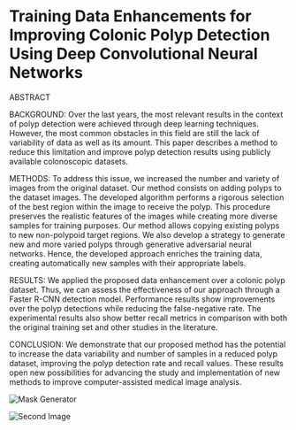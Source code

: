 # Training Data Enhancements for Improving Colonic Polyp Detection Using Deep Convolutional Neural Networks

ABSTRACT

BACKGROUND: Over the last years, the most relevant results in the context of polyp detection were achieved through deep learning techniques. However, the most common obstacles in this field are still the lack of variability of data as well as its amount. This paper describes a method to reduce this limitation and improve polyp detection results using publicly available colonoscopic datasets.

METHODS: To address this issue, we increased the number and variety of images from the original dataset. Our method consists on adding polyps to the dataset images. The developed algorithm performs a rigorous selection of the best region within the image to receive the polyp. This procedure preserves the realistic features of the images while creating more diverse samples for training purposes. Our method allows copying existing polyps to new non-polypoid target regions. We also develop a strategy to generate new and more varied polyps through generative adversarial neural networks. Hence, the developed approach enriches the training data, creating automatically new samples with their appropriate labels.

RESULTS: We applied the proposed data enhancement over a colonic polyp dataset. Thus, we can assess the effectiveness of our approach through a Faster R-CNN detection model. Performance results show improvements over the polyp detections while reducing the false-negative rate. The experimental results also show better recall metrics in comparison with both the original training set and other studies in the literature.

CONCLUSION: We demonstrate that our proposed method has the potential to increase the data variability and number of samples in a reduced polyp dataset, improving the polyp detection rate and recall values. These results open new possibilities for advancing the study and implementation of new methods to improve computer-assisted medical image analysis.


![Mask Generator](http://i.imgur.com/zTONrOD.jpg)

![Second Image](http://i.imgur.com/a/2CP4Em0.png)

